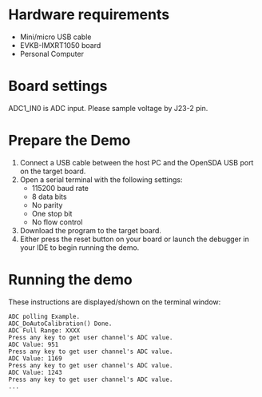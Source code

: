 Hardware requirements
=====================
- Mini/micro USB cable
- EVKB-IMXRT1050 board
- Personal Computer

Board settings
============
ADC1_IN0 is ADC input. Please sample voltage by J23-2 pin.

Prepare the Demo
===============
1.  Connect a USB cable between the host PC and the OpenSDA USB port on the target board. 
2.  Open a serial terminal with the following settings:
    - 115200 baud rate
    - 8 data bits
    - No parity
    - One stop bit
    - No flow control
3.  Download the program to the target board.
4.  Either press the reset button on your board or launch the debugger in your IDE to begin running the demo.

Running the demo
================
These instructions are displayed/shown on the terminal window:
~~~~~~~~~~~~~~~~~~~~~~~~~~~~~~~~~~~
ADC polling Example.
ADC_DoAutoCalibration() Done.
ADC Full Range: XXXX
Press any key to get user channel's ADC value.
ADC Value: 951
Press any key to get user channel's ADC value.
ADC Value: 1169
Press any key to get user channel's ADC value.
ADC Value: 1243
Press any key to get user channel's ADC value.
...
~~~~~~~~~~~~~~~~~~~~~~~~~~~~~~~~~~~

